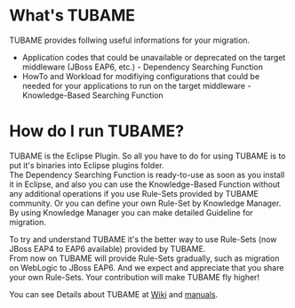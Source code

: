 What's TUBAME
==============

TUBAME provides follwing useful informations for your migration.

* Application codes that could be unavailable or deprecated on the target middleware (JBoss EAP6, etc.) - Dependency Searching Function
* HowTo and Workload for modifiying configurations that could be needed for your applications to run on the target middleware - Knowledge-Based Searching Function

How do I run TUBAME?
==============

TUBAME is the Eclipse Plugin. So all you have to do for using TUBAME is to put it's binaries into Eclipse plugins folder.  
The Dependency Searching Function is ready-to-use as soon as you install it in Eclipse, and also you can use the Knowledge-Based Function without any additional operations if you use Rule-Sets provided by TUBAME community.
Or you can define your own Rule-Set by Knowledge Manager. By using Knowledge Manager you can make detailed Guideline for migration.  

To try and understand TUBAME it's the better way to use Rule-Sets (now JBoss EAP4 to EAP6 available) provided by TUBAME.  
From now on TUBAME will provide Rule-Sets gradually, such as migration on WebLogic to JBoss EAP6.
And we expect and appreciate that you share your own Rule-Sets. Your contribution will make TUBAME fly higher!

You can see Details about TUBAME at [Wiki](https://github.com/TUBAME/migration-tool/wiki\(English\)) and [manuals](http://tubame.github.io/migration-tool/index_en.html).
